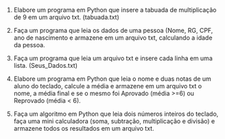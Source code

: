 1. Elabore um programa em Python que insere a tabuada de multiplicação de 9 em
um arquivo txt.
(tabuada.txt)

2. Faça um programa que leia os dados de uma pessoa (Nome, RG, CPF, ano de
nascimento e armazene em um arquivo txt, calculando a idade da pessoa.


3. Faça um programa que leia um arquivo txt e insere cada linha em uma lista.
(Seus_Dados.txt)

4. Elabore um programa em Python que leia o nome e duas notas de um aluno do
teclado, calcule a média e armazene em um arquivo txt o nome, a média final e
se o mesmo foi Aprovado (média >=6) ou Reprovado (média < 6).


5. Faça um algoritmo em Python que leia dois números inteiros do teclado, faça
uma mini calculadora (soma, subtração, multiplicação e divisão) e armazene
todos os resultados em um arquivo txt.
